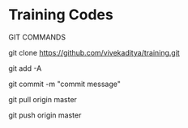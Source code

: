 # Training Codes
GIT COMMANDS

git clone https://github.com/vivekaditya/training.git

git add -A

git commit -m "commit message"

git pull origin master

git push origin master